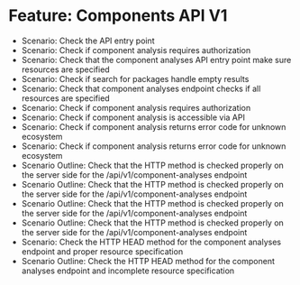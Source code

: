 # Feature: Components API V1
- Scenario: Check the API entry point
- Scenario: Check if component analysis requires authorization
- Scenario: Check that the component analyses API entry point make sure resources are specified
- Scenario: Check if search for packages handle empty results
- Scenario: Check that component analyses endpoint checks if all resources are specified
- Scenario: Check if component analysis requires authorization
- Scenario: Check if component analysis is accessible via API
- Scenario: Check if component analysis returns error code for unknown ecosystem
- Scenario: Check if component analysis returns error code for unknown ecosystem
- Scenario Outline: Check that the HTTP method is checked properly on the server side for the /api/v1/component-analyses endpoint
- Scenario Outline: Check that the HTTP method is checked properly on the server side for the /api/v1/component-analyses endpoint
- Scenario Outline: Check that the HTTP method is checked properly on the server side for the /api/v1/component-analyses endpoint
- Scenario Outline: Check that the HTTP method is checked properly on the server side for the /api/v1/component-analyses endpoint
- Scenario: Check the HTTP HEAD method for the component analyses endpoint and proper resource specification
- Scenario Outline: Check the HTTP HEAD method for the component analyses endpoint and incomplete resource specification
